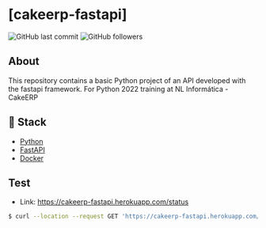 # [cakeerp-fastapi]

![GitHub last commit](https://img.shields.io/github/last-commit/FernandoCelmer/cakeerp-fastapi?style=for-the-badge)
![GitHub followers](https://img.shields.io/github/followers/FernandoCelmer?label=FernandoCelmer&style=for-the-badge)

## About
This repository contains a basic Python project of an API developed with the fastapi framework. For Python 2022 training at NL Informática - CakeERP

## 🚀 Stack

- [Python](https://www.python.org/) 
- [FastAPI](https://fastapi.tiangolo.com/)
- [Docker](https://docs.docker.com/)

## Test
 - Link: https://cakeerp-fastapi.herokuapp.com/status
 
```bash
$ curl --location --request GET 'https://cakeerp-fastapi.herokuapp.com/status'
```
